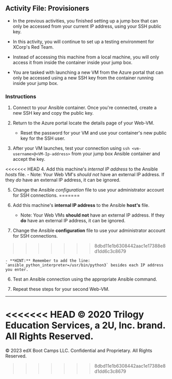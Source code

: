 ## Activity File: Provisioners

- In the previous activities, you finished setting up a jump box that can only be accessed from your current IP address, using your SSH public key.

- In this activity, you will continue to set up a testing environment for XCorp's Red Team.

- Instead of accessing this machine from a local machine, you will only access it from inside the container inside your jump box.

- You are tasked with launching a new VM from the Azure portal that can only be accessed using a new SSH key from the container running inside your jump box.

### Instructions

1. Connect to your Ansible container. Once you're connected, create a new SSH key and copy the public key.

2. Return to the Azure portal locate the details page of your Web-VM.

    - Reset the password for your VM and use your container's new public key for the SSH user.

3. After your VM launches, test your connection using `ssh <vm-username>@<VM-Ip-address>` from your jump box Ansible container and accept the key.

<<<<<<< HEAD
4. Add this machine's _internal IP address_ to the Ansible _hosts_ file.
		- Note: Your Web VM's _should not_ have an external IP address. If they _do_ have an external IP address, it can be ignored.

5. Change the Ansible _configuration_ file to use your administrator account for SSH connections.
=======
4. Add this machine's **internal IP address** to the Ansible **host's** file.

	- Note: Your Web VMs **should not** have an external IP address. If they **do** have an external IP address, it can be ignored.

5. Change the Ansible **configuration** file to use your administrator account for SSH connections.
>>>>>>> 8dbd11e1b6308442aac1e17388e8d1dd6c3c8679

	- **HINT:** Remember to add the line: `ansible_python_interpreter=/usr/bin/python3` besides each IP address you enter.

6. Test an Ansible connection using the appropriate Ansible command.

7. Repeat these steps for your second Web-VM.

---
<<<<<<< HEAD
© 2020 Trilogy Education Services, a 2U, Inc. brand. All Rights Reserved.
=======

© 2023 edX Boot Camps LLC. Confidential and Proprietary. All Rights Reserved.
>>>>>>> 8dbd11e1b6308442aac1e17388e8d1dd6c3c8679
